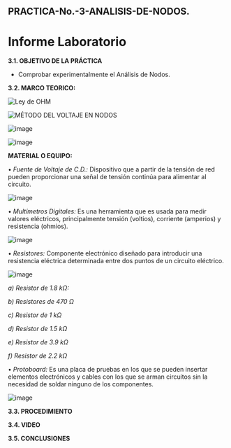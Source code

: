 ## PRACTICA-No.-3-ANALISIS-DE-NODOS.
# Informe Laboratorio


**3.1. OBJETIVO DE LA PRÁCTICA**

- Comprobar experimentalmente el Análisis de Nodos.

**3.2. MARCO TEORICO:**

![Ley de OHM](https://user-images.githubusercontent.com/116777118/203902108-95e6f9c5-a469-42d9-88fb-5ada4a45c035.png)

![MÉTODO DEL VOLTAJE EN NODOS](https://user-images.githubusercontent.com/116777118/203902139-2629adde-431f-4b34-86b3-da185c69171a.png)

![image](https://user-images.githubusercontent.com/116777118/203901850-a924c734-82a0-4834-83fc-70e292969ab1.png)

![image](https://user-images.githubusercontent.com/116777118/203901992-ef931b2f-d2b6-4f43-9081-6bcd247c1b26.png)


**MATERIAL O EQUIPO:**

• *Fuente de Voltaje de C.D.:* Dispositivo que a partir de la tensión de red pueden proporcionar una señal de tensión continúa para alimentar al circuito.

![image](https://user-images.githubusercontent.com/116777118/202655992-b76f28ec-5b39-40c2-972a-ab07f4078448.png)

• *Multímetros Digitales:* Es una herramienta que es usada para medir valores eléctricos, principalmente tensión (voltios), corriente (amperios) y resistencia (ohmios).

![image](https://user-images.githubusercontent.com/116777118/202656052-21cb49c9-117a-46d3-a033-ba19b86a50ed.png)

• *Resistores:* Componente electrónico diseñado para introducir una resistencia eléctrica determinada entre dos puntos de un circuito eléctrico.

![image](https://user-images.githubusercontent.com/116777118/202656190-eb7c02f1-032c-4da9-aa9d-735a50956092.png)

*a) Resistor de 1.8 kΩ:*

*b) Resistores de 470 Ω*

*c) Resistor de 1 kΩ*

*d) Resistor de 1.5 kΩ*

*e) Resistor de 3.9 kΩ*

*f) Resistor de 2.2 kΩ*

• *Protoboard:* Es una placa de pruebas en los que se pueden insertar elementos electrónicos y cables con los que se arman circuitos sin la necesidad de soldar ninguno de los componentes.

![image](https://user-images.githubusercontent.com/116777118/202656481-fff9b413-cfc1-4586-9ab8-bdf0a4e3c9f5.png)

**3.3. PROCEDIMIENTO**



**3.4. VIDEO**


**3.5. CONCLUSIONES**



